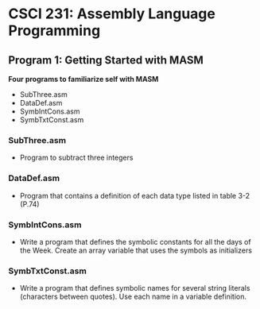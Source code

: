 # CSCI 231: Assembly Language Programming
## Program 1: Getting Started with MASM
**Four programs to familiarize self with MASM**
* SubThree.asm
* DataDef.asm
* SymbIntCons.asm
* SymbTxtConst.asm

### SubThree.asm
* Program to subtract three integers

### DataDef.asm
* Program that contains a definition of each data type listed in table 3-2 (P.74)

### SymbIntCons.asm
* Write a program that defines the symbolic constants for all the days of the Week. Create an array variable that uses the symbols as initializers 

### SymbTxtConst.asm
* Write a program that defines symbolic names for several string literals (characters between quotes). Use each name in a variable definition. 

 



